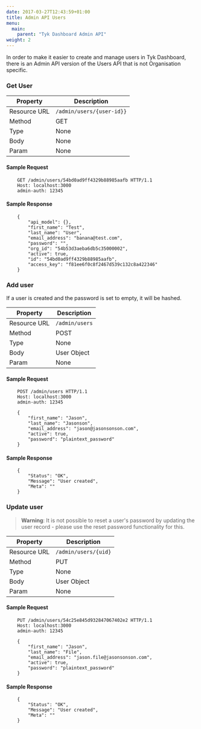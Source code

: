 ```yaml
---
date: 2017-03-27T12:43:59+01:00
title: Admin API Users
menu:
  main:
    parent: "Tyk Dashboard Admin API"
weight: 2 
---
```



In order to make it easier to create and manage users in Tyk Dashboard, there is an Admin API version of the Users API that is not Organisation specific.

### Get User

| **Property** | **Description**           |
| ------------ | ------------------------- |
| Resource URL | `/admin/users/{user-id}}` |
| Method       | GET                       |
| Type         | None                      |
| Body         | None                      |
| Param        | None                      |

#### Sample Request

```
    GET /admin/users/54bd0ad9ff4329b88985aafb HTTP/1.1
    Host: localhost:3000
    admin-auth: 12345
```

#### Sample Response

```
    {
        "api_model": {},
        "first_name": "Test",
        "last_name": "User",
        "email_address": "banana@test.com",
        "password": "",
        "org_id": "54b53d3aeba6db5c35000002",
        "active": true,
        "id": "54bd0ad9ff4329b88985aafb",
        "access_key": "f81ee6f0c8f2467d539c132c8a422346"
    }
```

### Add user

If a user is created and the password is set to empty, it will be hashed.

| **Property** | **Description** |
| ------------ | --------------- |
| Resource URL | `/admin/users`  |
| Method       | POST            |
| Type         | None            |
| Body         | User Object     |
| Param        | None            |

#### Sample Request

```
    POST /admin/users HTTP/1.1
    Host: localhost:3000
    admin-auth: 12345
    
    {
        "first_name": "Jason",
        "last_name": "Jasonson",
        "email_address": "jason@jasonsonson.com",
        "active": true,
        "password": "plaintext_password"
    }
```

#### Sample Response

```
    {
        "Status": "OK",
        "Message": "User created",
        "Meta": ""
    }
```

### Update user

> **Warning**: It is not possible to reset a user's password by updating the user record - please use the reset password functionality for this.

| **Property** | **Description**      |
| ------------ | -------------------- |
| Resource URL | `/admin/users/{uid}` |
| Method       | PUT                  |
| Type         | None                 |
| Body         | User Object          |
| Param        | None                 |

#### Sample Request

```
    PUT /admin/users/54c25e845d932847067402e2 HTTP/1.1
    Host: localhost:3000
    admin-auth: 12345
    
    {
        "first_name": "Jason",
        "last_name": "File",
        "email_address": "jason.file@jasonsonson.com",
        "active": true,
        "password": "plaintext_password"
    }
```

#### Sample Response

```
    {
        "Status": "OK",
        "Message": "User created",
        "Meta": ""
    }
```